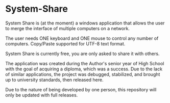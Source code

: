# System-Share

System Share is (at the moment) a windows application that allows the user to merge the interface of multiple computers on a network.

The user needs ONE keyboard and ONE mouse to control any number of computers.
Copy/Paste supported for UTF-8 text format.

System Share is currently free, you are only asked to share it with others.

The application was created during the Author's senior year of High School with the goal of acquiring a diploma, which was a success.
Due to the lack of similar applications, the project was debugged, stabilized, and brought up to university standards, then released here.

Due to the nature of being developed by one person, this repository will only be updated with full releases.
